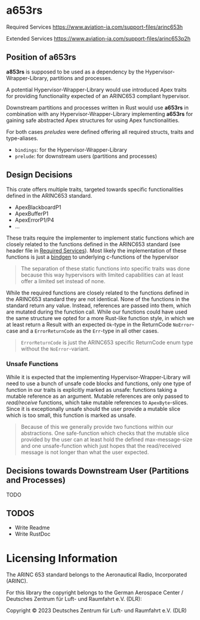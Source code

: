 # a653rs

Required Services
https://www.aviation-ia.com/support-files/arinc653h

Extended Services
https://www.aviation-ia.com/support-files/arinc653p2h

## Position of **a653rs**

**a853rs** is supposed to be used as a dependency by the Hypervisor-Wrapper-Library, partitions and processes.

A potential Hypervisor-Wrapper-Library would use introduced Apex traits for providing functionality expected of an ARINC653 compliant hypervisor.

Downstream partitions and processes written in Rust would use **a653rs** in combination with any Hypervisor-Wrapper-Library implementing **a653rs** for gaining safe abstracted Apex structures for using Apex functionalities.

For both cases *preludes* were defined offering all required structs, traits and type-aliases.
- `bindings`: for the Hypervisor-Wrapper-Library
- `prelude`: for downstream users (partitions and processes)

## Design Decisions

This crate offers multiple traits, targeted towards specific functionalities defined in the ARINC653 standard.
- ApexBlackboardP1
- ApexBufferP1
- ApexErrorP1/P4
- ...

These traits require the implementer to implement static functions which are closely related to the functions defined in the ARINC653 standard (see header file in [Required Services](https://www.aviation-ia.com/support-files/arinc653h)). Most likely the implementation of these functions is just a [bindgen](https://rust-lang.github.io/rust-bindgen/) to underlying c-functions of the hypervisor

> The separation of these static functions into specific traits was done because this way hypervisors with limited capabilities can at least offer a limited set instead of none.

While the required functions are closely related to the functions defined in the ARINC653 standard they are not identical. None of the functions in the standard return any value. Instead, references are passed into them, which are mutated during the function call. While our functions could have used the same structure we opted for a more Rust-like function style, in which we at least return a Result with an expected `Ok`-type in the ReturnCode `NoError`-case and a `ErrorReturnCode` as the `Err`-type in all other cases.

> `ErrorReturnCode` is just the ARINC653 specific ReturnCode enum type without the `NoError`-variant.

### Unsafe Functions

While it is expected that the implementing Hypervisor-Wrapper-Library will need to use a bunch of unsafe code blocks and functions, only one type of function in our traits is explicitly marked as unsafe: functions taking a mutable reference as an argument. Mutable references are only passed to *read/receive* functions, which take mutable references to `ApexByte`-slices. Since it is exceptionally unsafe should the user provide a mutable slice which is too small, this function is marked as unsafe.

> Because of this we generally provide two functions within our abstractions. One safe-function which checks that the mutable slice provided by the user can at least hold the defined max-message-size and one unsafe-function which just hopes that the read/received message is not longer than what the user expected.

## Decisions towards Downstream User (Partitions and Processes)

TODO

## TODOS
- Write Readme
- Write RustDoc

# Licensing Information

The ARINC 653 standard belongs to the Aeronautical Radio, Incorporated (ARINC).

For this library the copyright belongs to the German Aerospace Center / Deutsches Zentrum für Luft- und Raumfahrt e.V. (DLR): 

Copyright © 2023 Deutsches Zentrum für Luft- und Raumfahrt e.V. (DLR)
